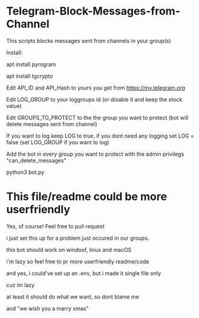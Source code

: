 # Telegram-Block-Messages-from-Channel
This scripts blocks messages sent from channels in your group(s)


Install:


apt install pyrogram

apt install tgcrypto

Edit API_ID and API_Hash to yours you get from https://my.telegram.org

Edit LOG_GROUP to your loggroups id (or disable it and keep the stock value)

Edit GROUPS_TO_PROTECT to the the group you want to protect (bot will delete messages sent from channel)

If you want to log keep LOG to true, if you dont need any logging set LOG = false (set LOG_GROUP if you want to log)

Add the bot in every group you want to protect with the admin privilegs "can_delete_messages"

python3 bot.py

# This file/readme could be more userfriendly
Yes, of course! Feel free to pull request

i just set this up for a problem just occured in our groups.

this bot should work on windoof, linux and macOS

i'm lazy so feel free to pr more userfriendly readme/code

and yes, i could've set up an .env, but i made it single file only 

cuz im lazy

at least it should do what we want, so dont blame me

and "we wish you a marry xmas"
